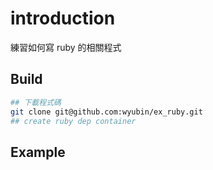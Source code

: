 # introduction

練習如何寫 ruby 的相關程式

## Build

```sh
## 下載程式碼
git clone git@github.com:wyubin/ex_ruby.git
## create ruby dep container
```

## Example

```sh
```